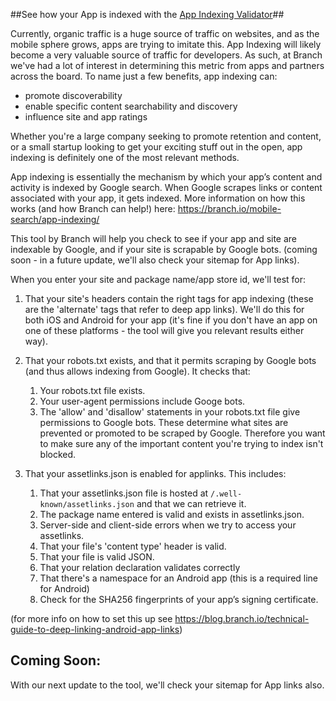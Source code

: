 ##See how your App is indexed with the [App Indexing Validator](https://branch.io/resources/app-indexing/)##

Currently, organic traffic is a huge source of traffic on websites, and as the mobile sphere grows, apps are trying to imitate this. App Indexing will likely become a very valuable source of traffic for developers. As such, at Branch we've had a lot of interest in determining this metric from apps and partners across the board. To name just a few benefits, app indexing can:

* promote discoverability
* enable specific content searchability and discovery
* influence site and app ratings

Whether you're a large company seeking to promote retention and content, or a small startup looking to get your exciting stuff out in the open, app indexing is definitely one of the most relevant methods. 

App indexing is essentially the mechanism by which your app’s content and activity is indexed by Google search. When Google scrapes links or content associated with your app, it gets indexed. More information on how this works (and how Branch can help!) here: https://branch.io/mobile-search/app-indexing/

This tool by Branch will help you check to see if your app and site are indexable by Google, and if your site is scrapable by Google bots. (coming soon - in a future update, we'll also check your sitemap for App links).

When you enter your site and package name/app store id, we'll test for:


1. That your site's headers contain the right tags for app indexing (these are the 'alternate' tags that refer to deep app links). We'll do this for both iOS and Android for your app (it's fine if you don't have an app on one of these platforms - the tool will give you relevant results either way). 

2. That your robots.txt exists, and that it permits scraping by Google bots (and thus allows indexing from Google). It checks that:
	1. Your robots.txt file exists.
	2. Your user-agent permissions include Googe bots.
	3. The 'allow' and 'disallow' statements in your robots.txt file give permissions to Google bots. These determine what sites are prevented or promoted to be scraped by Google. Therefore you want to make sure any of the important content you're trying to index isn't blocked.

3. That your assetlinks.json is enabled for applinks. This includes:
	1. That your assetlinks.json file is hosted at `/.well-known/assetlinks.json` and that we can retrieve it. 
	2. The package name entered is valid and exists in assetlinks.json.
	3. Server-side and client-side errors when we try to access your assetlinks.
	4. That your file's 'content type' header is valid.
	5. That your file is valid JSON.
	6. That your relation declaration validates correctly
	7. That there's a namespace for an Android app (this is a required line for Android)
	8. Check for the SHA256 fingerprints of your app’s signing certificate.

(for more info on how to set this up see https://blog.branch.io/technical-guide-to-deep-linking-android-app-links)


## Coming Soon: ##

With our next update to the tool, we'll check your sitemap for App links also.

